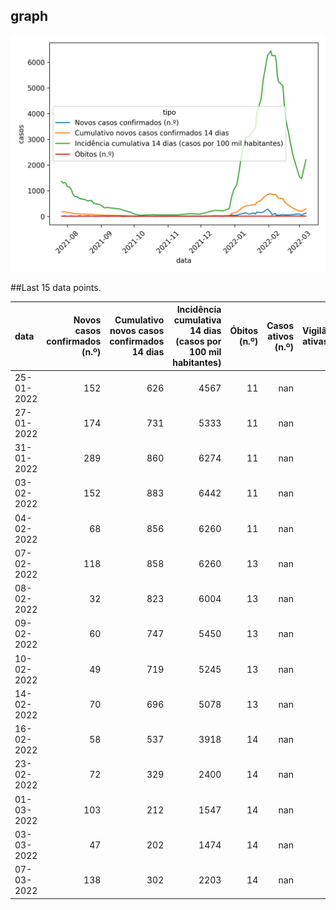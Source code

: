 ## graph

![](time-series.png)

##Last 15 data points.

| data       |   Novos casos confirmados (n.º) |   Cumulativo novos casos confirmados 14 dias |   Incidência cumulativa 14 dias (casos por 100 mil habitantes) |   Óbitos (n.º) |   Casos ativos (n.º) |   Vigilâncias ativas (n.º) |
|:-----------|--------------------------------:|---------------------------------------------:|---------------------------------------------------------------:|---------------:|---------------------:|---------------------------:|
| 25-01-2022 |                             152 |                                          626 |                                                           4567 |             11 |                  nan |                        nan |
| 27-01-2022 |                             174 |                                          731 |                                                           5333 |             11 |                  nan |                        nan |
| 31-01-2022 |                             289 |                                          860 |                                                           6274 |             11 |                  nan |                        nan |
| 03-02-2022 |                             152 |                                          883 |                                                           6442 |             11 |                  nan |                        nan |
| 04-02-2022 |                              68 |                                          856 |                                                           6260 |             11 |                  nan |                        nan |
| 07-02-2022 |                             118 |                                          858 |                                                           6260 |             13 |                  nan |                        nan |
| 08-02-2022 |                              32 |                                          823 |                                                           6004 |             13 |                  nan |                        nan |
| 09-02-2022 |                              60 |                                          747 |                                                           5450 |             13 |                  nan |                        nan |
| 10-02-2022 |                              49 |                                          719 |                                                           5245 |             13 |                  nan |                        nan |
| 14-02-2022 |                              70 |                                          696 |                                                           5078 |             13 |                  nan |                        nan |
| 16-02-2022 |                              58 |                                          537 |                                                           3918 |             14 |                  nan |                        nan |
| 23-02-2022 |                              72 |                                          329 |                                                           2400 |             14 |                  nan |                        nan |
| 01-03-2022 |                             103 |                                          212 |                                                           1547 |             14 |                  nan |                        nan |
| 03-03-2022 |                              47 |                                          202 |                                                           1474 |             14 |                  nan |                        nan |
| 07-03-2022 |                             138 |                                          302 |                                                           2203 |             14 |                  nan |                        nan |